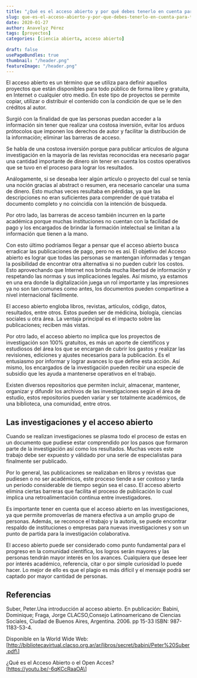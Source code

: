 ```yaml
---
title: "¿Qué es el acceso abierto y por qué debes tenerlo en cuenta para tus investigaciones?"
slug: que-es-el-acceso-abierto-y-por-que-debes-tenerlo-en-cuenta-para-tus-investigaciones
date: 2020-01-27
author: Anavelyz Pérez
tags: [proyectos]
categories: [ciencia abierta, acceso abierto]
 
draft: false
usePageBundles: true
thumbnail: "/header.png"
featureImage: "/header.png"
---
```



<!-- # ¿Qué es el acceso abierto y por qué debes tenerlo en cuenta para tus investigaciones? -->
<!-- **Por Anavelyz Pérez** -->



El acceso abierto es un término que se utiliza para definir aquellos proyectos
que están disponibles para todo público de forma libre y gratuita, en Internet o
cualquier otro medio. En este tipo de proyectos se permite copiar, utilizar o
distribuir el contenido con la condición de que se le den créditos al autor.

<!-- TEASER_END -->

Surgió con la finalidad de que las personas puedan acceder a la información sin
tener que realizar una costosa inversión, evitar los arduos prótocolos que
imponen los derechos de autor y facilitar la distribución de la información;
eliminar las barreras de acceso.

Se habla de una costosa inversión porque para publicar artículos de alguna
investigación en la mayoría de las revistas reconocidas era necesario pagar una
cantidad importante de dinero sin tener en cuenta los costos operativos que se
tuvo en el proceso para lograr los resultados.

Análogamente, si se deseaba leer algún artículo o proyecto del cual se tenía una
noción gracias al abstract o resumen, era necesario cancelar una suma de dinero.
Esto muchas veces resultaba en pérdidas, ya que las descripciones no eran
suficientes para comprender de qué trataba el documento completo y no coincidía
con la intención de búsqueda.

Por otro lado, las barreras de acceso también incurren en la parte académica
porque muchas instituciones no cuentan con la facilidad de pago y los encargados
de brindar la formación intelectual se limitan a la información que tienen a la
mano.

Con esto último podríamos llegar a pensar que el acceso abierto busca erradicar
las publicaciones de pago, pero no es así. El objetivo del Acceso abierto es
lograr que todas las personas se mantengan informadas y tengan la posibilidad de
encontrar otra alternativa si no pueden cubrir los costos. Esto aprovechando que
Internet nos brinda mucha libertad de información y respetando las normas y sus
implicaciones legales. Así mismo, ya estamos en una era donde la digitalización
juega un rol importante y las impresiones ya no son tan comunes como antes, los
documentos pueden compartirse a nivel internacional fácilmente.

El acceso abierto engloba libros, revistas, artículos, código, datos,
resultados, entre otros. Estos pueden ser de médicina, biología, ciencias
sociales u otra área. La ventaja principal es el impacto sobre las
publicaciones; reciben más vistas.

Por otro lado, el acceso abierto no implica que los proyectos de investigación
son 100% gratuitos, es más un aporte de científicos y estudiosos del área los
que se encargan de cubrir los gastos y realizar las revisiones, ediciones y
ajustes necesarios para la publicación. Es el entusiasmo por informar y lograr
avances lo que define esta acción. Así mismo, los encargados de la investigación
pueden recibir una especie de subsidio que les ayuda a mantenerse operativos en
el trabajo.

Existen diversos repositorios que permiten incluir, almacenar, mantener,
organizar y difundir los archivos de las investigaciones según el área de
estudio, estos repositorios pueden variar y ser totalmente académicos, de una
biblioteca, una comunidad, entre otros.

## Las investigaciones y el acceso abierto

Cuando se realizan investigaciones se plasma todo el proceso de estas en un
documento que pudiese estar comprendido por los pasos que formaron parte de la
investigación así como los resultados. Muchas veces este trabajo debe ser
expuesto y válidado por una serie de especialistas para finalmente ser
publicado.

Por lo general, las publicaciones se realizaban en libros y revistas que
pudiesen o no ser académicos, este proceso tiende a ser costoso y tarda un
periodo considerable de tiempo según sea el caso. El acceso abierto elimina
ciertas barreras que facilita el proceso de publicación lo cual implica una
retroalimentación continua entre investigadores.

Es importante tener en cuenta que el acceso abierto en las investigaciones, ya
que permite promoverlas de manera efectiva a un amplio grupo de personas. Además,
se reconoce el trabajo y la autoría, se puede encontrar respaldo de
instituciones o empresas para nuevas investigaciones y son un punto de partida
para la investigación colaborativa.

El acceso abierto puede ser considerado como punto fundamental para el progreso
en la comunidad científica, los logros serán mayores y las personas tendrán
mayor interés en los avances. Cualquiera que desee leer por interés académico,
referencia, citar o por simple curiosidad lo puede hacer. Lo mejor de ello es
que el plagio es más difícil y el mensaje podrá ser captado por mayor cantidad
de personas.

## Referencias

Suber, Peter.Una introducción al acceso abierto. En publicación: Babini,
Dominique; Fraga, Jorge CLACSO,Consejo Latinoamericano de Ciencias Sociales,
Ciudad de Buenos Aires, Argentina. 2006. pp 15-33 ISBN: 987-1183-53-4.

Disponible en la World Wide Web:
\[http://bibliotecavirtual.clacso.org.ar/ar/libros/secret/babini/Peter%20Suber.pdf\]

¿Qué es el Acceso Abierto o el Open Acces? \[https://youtu.be/-6qKCcRaaOA\]
